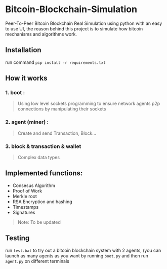 # Bitcoin-Blockchain-Simulation
Peer-To-Peer Bitcoin Blockchain Real Simulation using python with an easy to use UI, the reason behind this project is to simulate how bitcoin mechanisms and algorithms work.

## Installation
run command ``pip install -r requirements.txt``

## How it works
### 1. boot : 
> Using low level sockets programming to ensure network agents p2p connections by manipulating their sockets 
### 2. agent (miner) : 
> Create and send Transaction, Block...
### 3. block & transaction & wallet
> Complex data types 

## Implemented functions:
- Consesus Algorithm
- Proof of Work
- Merkle root
- RSA Encryption and hashing 
- Timestamps
- Signatures

> Note: To be updated

## Testing
run ``test.bat`` to try out a bitcoin blockchain system with 2 agents, (you can launch as many agents as you want by running ``boot.py`` and then run ``agent.py`` on different terminals
